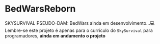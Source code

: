 # BedWarsReborn
SKYSURVIVAL PSEUDO-DAM: BedWars ainda em desenvolvimento...💻
Lembre-se este projeto é apenas para o currículo do `SkySurvival` para programadores, **ainda em andamento o projeto**
